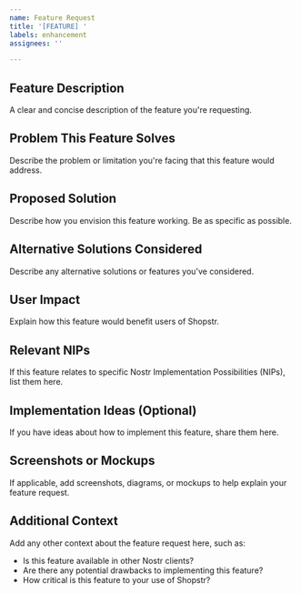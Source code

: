 ```yaml
---
name: Feature Request
title: '[FEATURE] '
labels: enhancement
assignees: ''

---
```


## Feature Description
A clear and concise description of the feature you're requesting.

## Problem This Feature Solves
Describe the problem or limitation you're facing that this feature would address.

## Proposed Solution
Describe how you envision this feature working. Be as specific as possible.

## Alternative Solutions Considered
Describe any alternative solutions or features you've considered.

## User Impact
Explain how this feature would benefit users of Shopstr.

## Relevant NIPs
If this feature relates to specific Nostr Implementation Possibilities (NIPs), list them here.

## Implementation Ideas (Optional)
If you have ideas about how to implement this feature, share them here.

## Screenshots or Mockups
If applicable, add screenshots, diagrams, or mockups to help explain your feature request.

## Additional Context
Add any other context about the feature request here, such as:
- Is this feature available in other Nostr clients?
- Are there any potential drawbacks to implementing this feature?
- How critical is this feature to your use of Shopstr?
